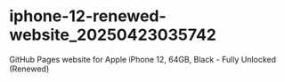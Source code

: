 # iphone-12-renewed-website_20250423035742
GitHub Pages website for Apple iPhone 12, 64GB, Black - Fully Unlocked (Renewed)
